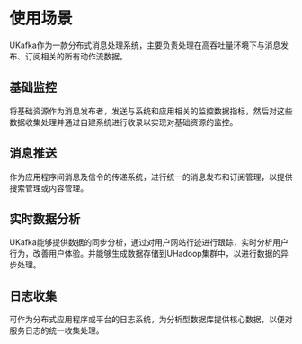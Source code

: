 # 使用场景

UKafka作为一款分布式消息处理系统，主要负责处理在高吞吐量环境下与消息发布、订阅相关的所有动作流数据。

## 基础监控

将基础资源作为消息发布者，发送与系统和应用相关的监控数据指标，然后对这些数据收集处理并通过自建系统进行收录以实现对基础资源的监控。

## 消息推送

作为应用程序间消息及信令的传递系统，进行统一的消息发布和订阅管理，以提供搜索管理或内容管理。

## 实时数据分析

UKafka能够提供数据的同步分析，通过对用户网站行迹进行跟踪，实时分析用户行为，改善用户体验。并能够生成数据存储到UHadoop集群中，以进行数据的异步处理。

## 日志收集

可作为分布式应用程序或平台的日志系统，为分析型数据库提供核心数据，以便对服务日志的统一收集处理。
